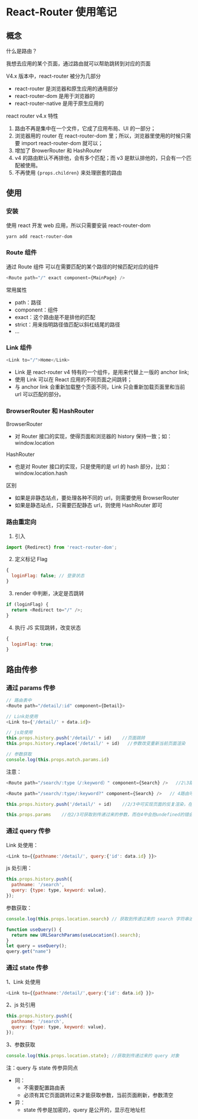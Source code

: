 # React-Router 使用笔记

## 概念

什么是路由？

我想去应用的某个页面，通过路由就可以帮助跳转到对应的页面

V4.x 版本中，react-router 被分为几部分

- react-router 是浏览器和原生应用的通用部分
- react-router-dom 是用于浏览器的
- react-router-native 是用于原生应用的

react router v4.x 特性

1. 路由不再是集中在一个文件，它成了应用布局、UI 的一部分；
2. 浏览器用的 router 在 react-router-dom 里；所以，浏览器里使用的时候只需要 import react-router-dom 就可以；
3. 增加了 BrowerRouter 和 HashRouter
4. v4 的路由默认不再排他，会有多个匹配；而 v3 是默认排他的，只会有一个匹配被使用。
5. 不再使用 `{props.children}` 来处理嵌套的路由

## 使用

### 安装

使用 react 开发 web 应用，所以只需要安装 react-router-dom

```bash
yarn add react-router-dom
```

### Route 组件

通过 Route 组件 可以在需要匹配的某个路径的时候匹配对应的组件

```js
<Route path="/" exact component={MainPage} />
```

常用属性

- path：路径
- component：组件
- exact：这个路由是不是排他的匹配
- strict：用来指明路径值匹配以斜杠结尾的路径
- ...

### Link 组件

```js
<Link to="/">Home</Link>
```

- Link 是 react-router v4 特有的一个组件，是用来代替上一版的 anchor link;
- 使用 Link 可以在 React 应用的不同页面之间跳转；
- 与 anchor link 会重新加载整个页面不同，Link 只会重新加载页面里和当前 url 可以匹配的部分。

### BrowserRouter 和 HashRouter

BrowserRouter

- 对 Router 接口的实现，使得页面和浏览器的 history 保持一致；如：window.location

HashRouter

- 也是对 Router 接口的实现，只是使用的是 url 的 hash 部分，比如：window.location.hash

区别

- 如果是非静态站点，要处理各种不同的 url，则需要使用 BrowserRouter
- 如果是静态站点，只需要匹配静态 url，则使用 HashRouter 即可

### 路由重定向

1. 引入

```js
import {Redirect} from 'react-router-dom';
```

2. 定义标记 Flag

```js
{
  loginFlag: false; // 登录状态
}
```

3. render 中判断，决定是否跳转

```js
if (loginFlag) {
  return <Redirect to="/" />;
}
```

4. 执行 JS 实现跳转，改变状态

```js
{
  loginFlag: true;
}
```

## 路由传参

### 通过 params 传参

```js
// 路由表中
<Route path="/detail/:id" component={Detail}>

// Link处使用
<Link to={'/detail/' + data.id}>

// js处使用
this.props.history.push('/detail/' + id)    //页面跳转
this.props.history.replace('/detail/' + id)   //参数改变重新当前页面渲染

// 参数获取
console.log(this.props.match.params.id)
```

注意：

```js
<Route path="/search/:type（/:keyword）" component={Search} />   //2\3路由的可选参数keyword

<Route path="/search/:type/:keyword?" component={Search} />   // 4路由可选参数是这样的

this.props.history.push('/detail/' + id)    //2/3中可实现页面的反复渲染，在4中就会报错，用该用replace代替

this.props.params    //在2/3可获取到传递过来的参数，而在4中会抱undefined的错会，改用this.props.match.params即可
```

### 通过 query 传参

Link 处使用：

```js
<Link to={{pathname:'/detail/', query:{'id': data.id} }}>
```

js 处引用：

```js
this.props.history.push({
  pathname: '/search',
  query: {type: type, keyword: value},
});
```

参数获取：

```js
console.log(this.props.location.search) // 获取到传递过来的 search 字符串进行解析

function useQuery() {
  return new URLSearchParams(useLocation().search);
}
let query = useQuery();
query.get("name")
```

### 通过 state 传参

1、Link 处使用

```js
<Link to={{pathname:'/detail/',query:{'id': data.id} }}>
```

2、js 处引用

```js
this.props.history.push({
  pathname: '/search',
  query: {type: type, keyword: value},
});
```

3、参数获取

```js
console.log(this.props.location.state); //获取到传递过来的 query 对象
```

注：query 与 state 传参异同点

- 同：
  - 不需要配置路由表
  - 必须有其它页面跳转过来才能获取参数，当前页面刷新，参数清空
- 异：
  - state 传参是加密的，query 是公开的，显示在地址栏
